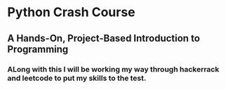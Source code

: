 # Python Crash Course

## A Hands-On, Project-Based Introduction to Programming


### ALong with this I will be working my way through hackerrack and leetcode to put my skills to the test.